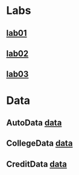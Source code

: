 

# Labs
## [lab01](lab01.Rmd)
## [lab02](lab02.Rmd)
## [lab03](lab03.Rmd)
# Data
## AutoData [data](data/Auto.data) 
## CollegeData [data](data/College.csv) 
## CreditData [data](data/Credit.csv) 

